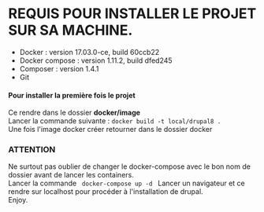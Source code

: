 # REQUIS POUR INSTALLER LE PROJET SUR SA MACHINE. # 

* Docker : version 17.03.0-ce, build 60ccb22
* Docker compose : version 1.11.2, build dfed245
* Composer : version 1.4.1
* Git

#### Pour installer la première fois le projet ####
Ce rendre dans le dossier <b>docker/image</b><br/>
Lancer la commande suivante : <code>docker build -t local/drupal8 .</code><br />
Une fois l'image docker créer retourner dans le dossier docker <br/>
### ATTENTION ###
Ne surtout pas oublier de changer le docker-compose avec le bon nom de dossier avant de lancer les containers.<br />
Lancer la commande <code> docker-compose up -d </code> 
Lancer un navigateur et ce rendre sur localhost pour procéder à l'installation de drupal.<br/>
Enjoy.
